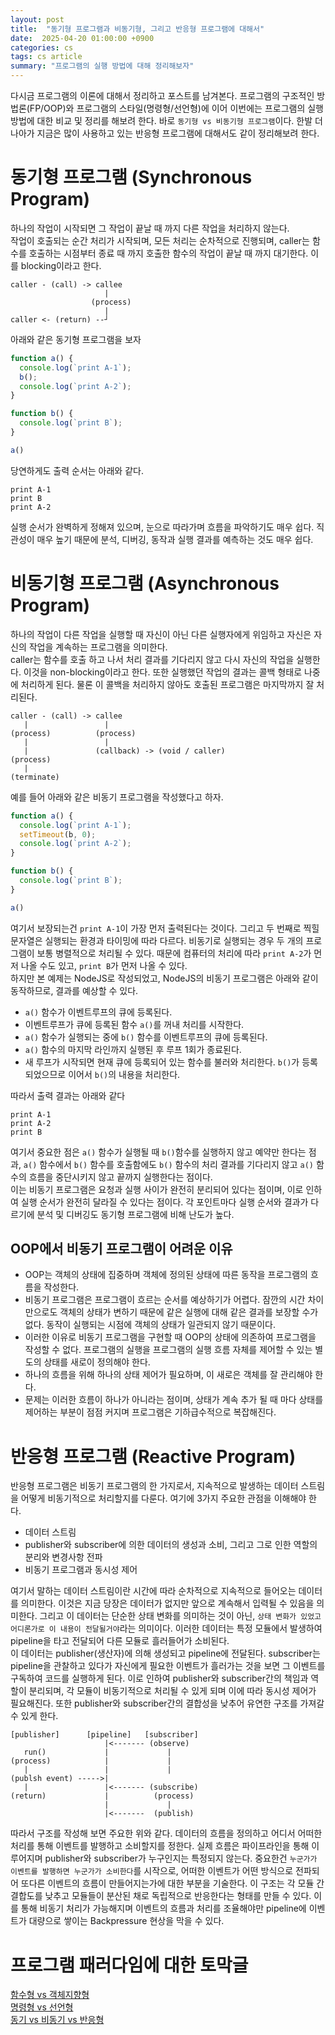 ```yaml
---
layout: post
title:  "동기형 프로그램과 비동기형, 그리고 반응형 프로그램에 대해서"
date:  2025-04-20 01:00:00 +0900
categories: cs
tags: cs article
summary: "프로그램의 실행 방법에 대해 정리해보자"
---
```


다시금 프로그램의 이론에 대해서 정리하고 포스트를 남겨본다. 프로그램의 구조적인 방법론(FP/OOP)와 프로그램의 스타일(명령형/선언형)에 이어 이번에는 프로그램의 실행 방법에 대한 비교 및 정리를 해보려 한다. 바로 `동기형 vs 비동기형 프로그램`이다. 한발 더 나아가 지금은 많이 사용하고 있는 반응형 프로그램에 대해서도 같이 정리해보려 한다.

# 동기형 프로그램 (Synchronous Program)

하나의 작업이 시작되면 그 작업이 끝날 때 까지 다른 작업을 처리하지 않는다.  
작업이 호출되는 순간 처리가 시작되며, 모든 처리는 순차적으로 진행되며, caller는 함수를 호출하는 시점부터 종료 때 까지 호출한 함수의 작업이 끝날 때 까지 대기한다. 이를 blocking이라고 한다.

```
caller - (call) -> callee
                     |
                  (process)
                     |
caller <- (return) --┘
```

아래와 같은 동기형 프로그램을 보자

```javascript
function a() {
  console.log(`print A-1`);
  b();
  console.log(`print A-2`);
}

function b() {
  console.log(`print B`);
}

a()
```

당연하게도 출력 순서는 아래와 같다.

```
print A-1
print B
print A-2
```

실행 순서가 완벽하게 정해져 있으며, 눈으로 따라가며 흐름을 파악하기도 매우 쉽다. 직관성이 매우 높기 때문에 분석, 디버깅, 동작과 실행 결과를 예측하는 것도 매우 쉽다.

# 비동기형 프로그램 (Asynchronous Program)

하나의 작업이 다른 작업을 실행할 때 자신이 아닌 다른 실행자에게 위임하고 자신은 자신의 작업을 계속하는 프로그램을 의미한다.  
caller는 함수를 호출 하고 나서 처리 결과를 기다리지 않고 다시 자신의 작업을 실행한다. 이것을 non-blocking이라고 한다. 또한 실행했던 작업의 결과는 콜백 형태로 나중에 처리하게 된다. 물론 이 콜백을 처리하지 않아도 호출된 프로그램은 마지막까지 잘 처리된다.

```
caller - (call) -> callee
   |                 |
(process)          (process)
   |                 |
   |               (callback) -> (void / caller)
(process)
   |       
(terminate)
```

예를 들어 아래와 같은 비동기 프로그램을 작성했다고 하자.

```javascript
function a() {
  console.log(`print A-1`);
  setTimeout(b, 0);
  console.log(`print A-2`);
}

function b() {
  console.log(`print B`);
}

a()
```

여기서 보장되는건 `print A-1`이 가장 먼저 출력된다는 것이다. 그리고 두 번째로 찍힐 문자열은 실행되는 환경과 타이밍에 따라 다르다. 비동기로 실행되는 경우 두 개의 프로그램이 보통 병렬적으로 처리될 수 있다. 때문에 컴퓨터의 처리에 따라 `print A-2`가 먼저 나올 수도 있고, `print B`가 먼저 나올 수 있다.  
하지만 본 예제는 NodeJS로 작성되었고, NodeJS의 비동기 프로그램은 아래와 같이 동작하므로, 결과를 예상할 수 있다.

- `a()` 함수가 이벤트루프의 큐에 등록된다.
- 이벤트루프가 큐에 등록된 함수 `a()`를 꺼내 처리를 시작한다.
- `a()` 함수가 실행되는 중에 `b()` 함수를 이벤트루프의 큐에 등록된다.
- `a()` 함수의 마지막 라인까지 실행된 후 루프 1회가 종료된다.
- 새 루프가 시작되면 현재 큐에 등록되어 있는 함수를 불러와 처리한다. `b()`가 등록되었으므로 이어서 `b()`의 내용을 처리한다.

따라서 출력 결과는 아래와 같다
```
print A-1
print A-2
print B
```

여기서 중요한 점은 `a()` 함수가 실행될 때 `b()`함수를 실행하지 않고 예약만 한다는 점과, `a()` 함수에서 `b()` 함수를 호출함에도 `b()` 함수의 처리 결과를 기다리지 않고 `a()` 함수의 흐름을 중단시키지 않고 끝까지 실행한다는 점이다.  
이는 비동기 프로그램은 요청과 실행 사이가 완전히 분리되어 있다는 점이며, 이로 인하여 실행 순서가 완전히 달라질 수 있다는 점이다. 각 포인트마다 실행 순서와 결과가 다르기에 분석 및 디버깅도 동기형 프로그램에 비해 난도가 높다.

## OOP에서 비동기 프로그램이 어려운 이유
- OOP는 객체의 상태에 집중하며 객체에 정의된 상태에 따른 동작을 프로그램의 흐름을 작성한다.
- 비동기 프로그램은 프로그램이 흐르는 순서를 예상하기가 어렵다. 잠깐의 시간 차이만으로도 객체의 상태가 변하기 때문에 같은 실행에 대해 같은 결과를 보장할 수가 없다. 동작이 실행되는 시점에 객체의 상태가 일관되지 않기 때문이다.
- 이러한 이유로 비동기 프로그램을 구현할 때 OOP의 상태에 의존하여 프로그램을 작성할 수 없다. 프로그램의 실행을 프로그램의 실행 흐름 자체를 제어할 수 있는 별도의 상태를 새로이 정의해야 한다.
- 하나의 흐름을 위해 하나의 상태 제어가 필요하며, 이 새로은 객체를 잘 관리해야 한다.
- 문제는 이러한 흐름이 하나가 아니라는 점이며, 상태가 계속 추가 될 때 마다 상태를 제어하는 부분이 점점 커지며 프로그램은 기하급수적으로 복잡해진다.

# 반응형 프로그램 (Reactive Program)

반응형 프로그램은 비동기 프로그램의 한 가지로서, 지속적으로 발생하는 데이터 스트림을 어떻게 비동기적으로 처리할지를 다룬다. 여기에 3가지 주요한 관점을 이해해야 한다.

- 데이터 스트림
- publisher와 subscriber에 의한 데이터의 생성과 소비, 그리고 그로 인한 역할의 분리와 변경사항 전파
- 비동기 프로그램과 동시성 제어

여기서 말하는 데이터 스트림이란 시간에 따라 순차적으로 지속적으로 들어오는 데이터를 의미한다. 이것은 지금 당장은 데이터가 없지만 앞으로 계속해서 입력될 수 있음을 의미한다. 그리고 이 데이터는 단순한 상태 변화를 의미하는 것이 아닌, `상태 변화가 있었고 어디론가로 이 내용이 전달될거야`라는 의미이다. 이러한 데이터는 특정 모듈에서 발생하여 pipeline을 타고 전달되어 다른 모듈로 흘러들어가 소비된다.  
이 데이터는 publisher(생산자)에 의해 생성되고 pipeline에 전달된다. subscriber는 pipeline을 관찰하고 있다가 자신에게 필요한 이벤트가 흘러가는 것을 보면 그 이벤트를 구독하여 코드를 실행하게 된다. 이로 인하여 publisher와 subscriber간의 책임과 역할이 분리되며, 각 모듈이 비동기적으로 처리될 수 있게 되며 이에 따라 동시성 제어가 필요해진다. 또한 publisher와 subscriber간의 결합성을 낮추어 유연한 구조를 가져갈 수 있게 한다.

```
[publisher]      [pipeline]   [subscriber]
                     |<------- (observe)
   run()             |             |
(process)            |             |
   |                 |             |
(publsh event) ----->|
   |                 |<------- (subscribe)
(return)             |          (process)
                     |             |
                     |<-------  (publish)
```

따라서 구조를 작성해 보면 주요한 위와 같다. 데이터의 흐름을 정의하고 어디서 어떠한 처리를 통해 이벤트를 발행하고 소비할지를 정한다. 실제 흐름은 파이프라인을 통해 이루어지며 publisher와 subscriber가 누구인지는 특정되지 않는다. 중요한건 `누군가가 이벤트를 발행하면 누군가가 소비한다`를 시작으로, 어떠한 이벤트가 어떤 방식으로 전파되어 또다른 이벤트의 흐름이 만들어지는가에 대한 부분을 기술한다. 이 구조는 각 모듈 간 결합도를 낮추고 모듈들이 분산된 채로 독립적으로 반응한다는 형태를 만들 수 있다. 이를 통해 비동기 처리가 가능해지며 이벤트의 흐름과 처리를 조율해야만 pipeline에 이벤트가 대량으로 쌓이는 Backpressure 현상을 막을 수 있다.

# 프로그램 패러다임에 대한 토막글

[함수형 vs 객체지향형](/cs/2022/03/14/FP_vs_OOP.html)  
[명령형 vs 선언형](/cs/2025/04/19/imperative_vs_declarative.html)  
[동기 vs 비동기 vs 반응형](/cs/2025/04/19/synchronous_vs_asynchronous.html)
